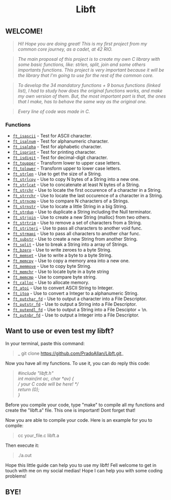 <h1 align="center">
	Libft
<h1>

## WELCOME!

> _Hi! Hope you are doing great! 
This is my first project from my common core journey, as a cadet, at 42 RIO._

> _The main proposal of this project is to create my own C library with some basic functions, like: strlen, split, join and some others importants functions. This project is very important because it will be the library that I'm going to use for the rest of the common core._ 

> _To develop the 34 mandatory functions + 9 bonus functions (linked list), I had to study how does the original functions works, and make my own version of them. But, the most important part is that, the ones that I make, has to behave the same way as the original one._ 

> _Every line of code was made in C._

### Functions

* [`ft_isascii`](ft_isascii.c)		- Test for ASCII character.
* [`ft_isalnum`](ft_isalnum.c)		- Test for alphanumeric character.
* [`ft_isalpha`](ft_isalpha.c)		- Test for alphabetic character.
* [`ft_isprint`](ft_isprint.c)		- Test for printing character.
* [`ft_isdigit`](ft_isdigit.c)		- Test for decimal-digit character.
* [`ft_toupper`](ft_toupper.c)		- Transform lower to upper case letters.
* [`ft_tolower`](ft_tolower.c)		- Transform upper to lower case letters.
* [`ft_strlen`](ft_strlen.c)		- Use to get the size of a String.
* [`ft_strlcpy`](ft_strlcpy.c)		- Use to copy N bytes of a String into a new one.
* [`ft_strlcat`](ft_strlcat.c)		- Use to concatenate at least N bytes of a String.
* [`ft_strchr`](ft_strchr.c)		- Use to locate the first occurence of a character in a String.
* [`ft_strrchr`](ft_strrchr.c)		- Use to locate the last occurence of a character in a String.
* [`ft_strncmp`](ft_strncmp.c)		- Use to compare N characters of a Strings.
* [`ft_strnstr`](ft_strnstr.c)		- Use to locate a little String in a big String.
* [`ft_strdup`](ft_strdup.c)		- Use to duplicate a String including the Null terminator.
* [`ft_strjoin`](ft_strjoin.c)		- Use to create a new String (malloc) from two others.
* [`ft_strtrim`](ft_strtrim.c)		- Use to remove a set of characters from a String.
* [`ft_striteri`](ft_striteri.c)	- Use to pass all characters to another void func.
* [`ft_strmapi`](ft_strmapi.c)		- Use to pass all characters to another char func.
* [`ft_substr`](ft_substr.c)		- Use to create a new String from another String.
* [`ft_split`](ft_split.c)		- Use to break a String into a array of Strings.
* [`ft_bzero`](ft_bzero.c)		- Use to write zeroes to a byte String.
* [`ft_memset`](ft_memset.c)		- Use to write a byte to a byte String.
* [`ft_memcpy`](ft_memcpy.c)		- Use to copy a memory area into a new one.
* [`ft_memmove`](ft_memmove.c)		- Use to copy byte String.
* [`ft_memchr`](ft_memchr.c)		- Use to locate byte in a byte string
* [`ft_memcmp`](ft_memcmp.c)		- Use to compare byte string.
* [`ft_calloc`](ft_calloc.c)		- Use to allocate memory.
* [`ft_atoi`](ft_atoi.c)		- Use to convert ASCII String to Integer.
* [`ft_itoa`](ft_itoa.c)		- Use to convert a Integer to a alphanumeric String.
* [`ft_putchar_fd`](ft_putchar_fd.c)	- Use to output a character into a File Descriptor.
* [`ft_putstr_fd`](ft_putstr_fd.c)	- Use to output a String into a File Descriptor.
* [`ft_putendl_fd`](ft_putendl_fd.c)	- Use to output a String into a File Desciptor + \n.
* [`ft_putnbr_fd`](ft_putnbr_fd.c)	- Use to output a Integer into a File Descriptor.

## Want to use or even test my libft? 

In your terminal, paste this command:
> _ git clone https://github.com/PradoAllan/Libft.git_

Now you have all my functions.
To use it, you can do reply this code:
> _#include "libft.h"                                                                                                                         
	int	main(int ac, char **av) {                                                                                                     
 		/* your C code will be here! */                                                                                                 
 		return (0);                                                                                                                   
 	}_

Before you compile your code, type "make" to compile all my functions and create the "libft.a" file. This one is important! Dont forget that!

Now you are able to compile your code. 
Here is an example for you to compile: 
> cc your_file.c libft.a

Then execute it:

> ./a.out

Hope this little guide can help you to use my libft! 
Fell welcome to get in touch with me on my social medias! 
Hope I can help you with some coding problems!

## BYE!

